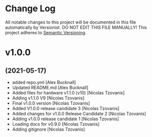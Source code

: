 # Change Log

All notable changes to this project will be documented in this file
automatically by Versionist. DO NOT EDIT THIS FILE MANUALLY!
This project adheres to [Semantic Versioning](http://semver.org/).

# v1.0.0
## (2021-05-17)

* added repo.yml [Alex Bucknall]
* Updated README.md [Alex Bucknall]
* Added files for hardware v1.1.0 (v10) [Nicolas Tzovanis]
* Adding v1.1.0 V9 [Nicolas Tzovanis]
* Final v1.0.0 version [Nicolas Tzovanis]
* Added V1.0.0 release candidate 3 [Nicolas Tzovanis]
* Added changes for v1.0.0 Release Candidate 2 [Nicolas Tzovanis]
* Adding v1.0.0 release candidate 1 [Nicolas Tzovanis]
* Loading docs for v0.9.0 [Nicolas Tzovanis]
* Adding gitignore [Nicolas Tzovanis]
